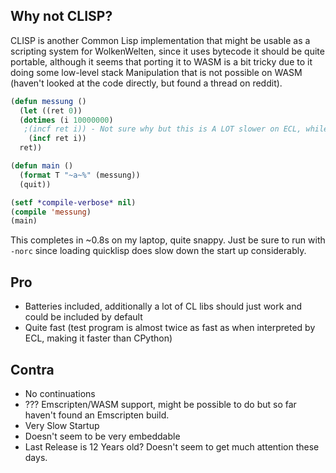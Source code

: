 Why not CLISP?
--------------------------------------------------------------

CLISP is another Common Lisp implementation that might be usable as a scripting system for WolkenWelten, since it
uses bytecode it should be quite portable, although it seems that porting it to WASM is a bit tricky due to it doing
some low-level stack Manipulation that is not possible on WASM (haven't looked at the code directly, but found a thread on reddit).

```lisp
(defun messung ()
  (let ((ret 0))
  (dotimes (i 10000000)
   ;(incf ret i)) - Not sure why but this is A LOT slower on ECL, while on CLISP it seems a tiny bit faster
	(incf ret i))
  ret))

(defun main ()
  (format T "~a~%" (messung))
  (quit))

(setf *compile-verbose* nil)
(compile 'messung)
(main)
```
This completes in ~0.8s on my laptop, quite snappy. Just be sure to run with `-norc` since loading quicklisp does slow down
the start up considerably.

## Pro
- Batteries included, additionally a lot of CL libs should just work and could be included by default
- Quite fast (test program is almost twice as fast as when interpreted by ECL, making it faster than CPython)

## Contra
- No continuations
- ??? Emscripten/WASM support, might be possible to do but so far haven't found an Emscripten build.
- Very Slow Startup
- Doesn't seem to be very embeddable
- Last Release is 12 Years old? Doesn't seem to get much attention these days.